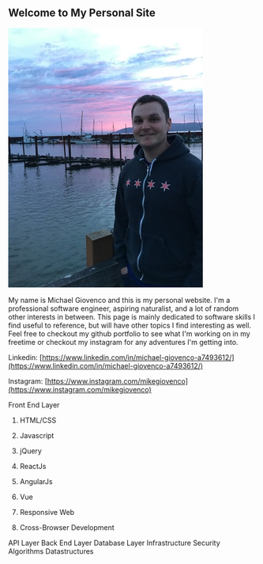 ## Welcome to My Personal Site

![Image](https://raw.githubusercontent.com/mgiovenco/mgiovenco.github.io/master/IMG_0337_2_60.jpg)

My name is Michael Giovenco and this is my personal website.  I'm a professional software engineer, aspiring naturalist, and a lot of random other interests in between.  This page is mainly dedicated to software skills I find useful to reference, but will have other topics I find interesting as well.  Feel free to checkout my github portfolio to see what I'm working on in my freetime or checkout my instagram for any adventures I'm getting into.

Linkedin: [https://www.linkedin.com/in/michael-giovenco-a7493612/](https://www.linkedin.com/in/michael-giovenco-a7493612/)

Instagram: [https://www.instagram.com/mikegiovenco](https://www.instagram.com/mikegiovenco)

Front End Layer

1. HTML/CSS

2. Javascript

3. jQuery

4. ReactJs

5. AngularJs

6. Vue

7. Responsive Web

8. Cross-Browser Development


API Layer
Back End Layer
Database Layer
Infrastructure
Security
Algorithms
Datastructures
